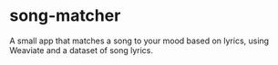 # song-matcher

A small app that matches a song to your mood based on lyrics, using Weaviate and a dataset of song lyrics.



